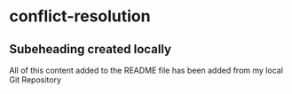 # conflict-resolution
## Subeheading created locally

All of this content added to the README file has been added from my local Git Repository